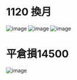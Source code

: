 # 1120 換月
![image](https://github.com/user-attachments/assets/499c7190-313c-4c56-9641-ad308a591a81)
![image](https://github.com/user-attachments/assets/6494f0d2-952c-4d8e-9db0-1f8a26587029)
![image](https://github.com/user-attachments/assets/ab2bd401-2886-48eb-bc87-935fe4494477)
# 平倉損14500
![image](https://github.com/user-attachments/assets/4e5aca63-5b88-4c6d-b422-34956cbcae4c)
